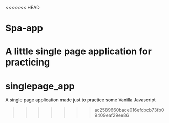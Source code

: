 <<<<<<< HEAD
# Spa-app
A little single page application for practicing
=======
# singlepage_app
A single page application made just to practice some Vanilla Javascript
>>>>>>> ac2589660bace016efcbcb73fb09409eaf29ee86
